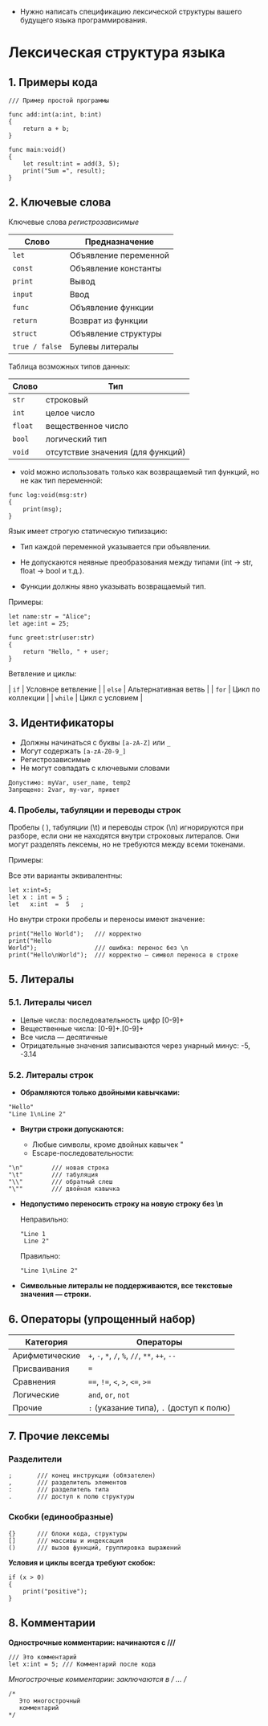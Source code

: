 * Нужно написать спецификацию лексической структуры вашего будущего языка программирования.


# Лексическая структура языка 

## 1. Примеры кода

```
/// Пример простой программы

func add:int(a:int, b:int) 
{
    return a + b;
}

func main:void() 
{
    let result:int = add(3, 5);
    print("Sum =", result);
}

```

## 2. Ключевые слова 

 Ключевые слова *регистрозависимые*

| Слово          | Предназначение        |
| -------------- | --------------------- |
| `let`          | Объявление переменной |
| `const`        | Объявление константы  |
| `print`        | Вывод                 |
| `input`        | Ввод                  |
| `func`         | Объявление функции    |
| `return`       | Возврат из функции    |
| `struct`       | Объявление структуры  |
| `true / false` | Булевы литералы       |


Таблица возможных типов данных:

| Слово   | Тип                               |
| ------- | --------------------------------- |
| `str`   | строковый                         |
| `int`   | целое число                       |
| `float` | вещественное число                |
| `bool`  | логический тип                    |
| `void`  | отсутствие значения (для функций) |


* void можно использовать только как возвращаемый тип функций, но не как тип переменной:

```
func log:void(msg:str)
{
    print(msg);
}
```
Язык имеет строгую статическую типизацию:

* Тип каждой переменной указывается при объявлении.

* Не допускаются неявные преобразования между типами (int → str, float → bool и т.д.).

* Функции должны явно указывать возвращаемый тип.

Примеры:

```
let name:str = "Alice";
let age:int = 25;

func greet:str(user:str) 
{
    return "Hello, " + user;
}

```

 Ветвление и циклы:

| `if`     | Условное ветвление    |
| `else`   | Альтернативная ветвь  |
| `for`    | Цикл по коллекции     |
| `while`  | Цикл с условием       |

## 3. Идентификаторы

- Должны начинаться с буквы `[a-zA-Z]` или `_`
- Могут содержать `[a-zA-Z0-9_]`
- Регистрозависимые
- Не могут совпадать с ключевыми словами

```
Допустимо: myVar, user_name, temp2
Запрещено: 2var, my-var, привет
```
### 4. Пробелы, табуляции и переводы строк

Пробелы ( ), табуляции (\t) и переводы строк (\n) игнорируются при разборе,
если они не находятся внутри строковых литералов.
Они могут разделять лексемы, но не требуются между всеми токенами.

Примеры:

Все эти варианты эквивалентны:

```
let x:int=5;
let x : int = 5 ;
let   x:int  =  5   ;
```

Но внутри строки пробелы и переносы имеют значение:

```
print("Hello World");   /// корректно
print("Hello
World");                /// ошибка: перенос без \n
print("Hello\nWorld");  /// корректно — символ переноса в строке
```

## 5. Литералы

### 5.1. Литералы чисел

* Целые числа: последовательность цифр [0-9]+
* Вещественные числа: [0-9]+\.[0-9]+
* Все числа — десятичные
* Отрицательные значения записываются через унарный минус: -5, -3.14

### 5.2. Литералы строк

* **Обрамляются только двойными кавычками:**
  
```
"Hello"
"Line 1\nLine 2"
```
* **Внутри строки допускаются:**

    * Любые символы, кроме двойных кавычек "
    * Escape-последовательности:
  
```
"\n"        /// новая строка
"\t"        /// табуляция
"\\"        /// обратный слеш
"\""        /// двойная кавычка
```
* **Недопустимо переносить строку на новую строку без \n**
  
  Неправильно:

  ```
  "Line 1
   Line 2"
  ```

  Правильно:

  ```
  "Line 1\nLine 2"
  ```

* **Символьные литералы не поддерживаются, все текстовые значения — строки.**
  
## 6. Операторы (упрощенный набор)

| Категория      | Операторы                                       |
| -------------- | ----------------------------------------------- |
| Арифметические | `+`, `-`, `*`, `/`, `%`, `//`, `**`, `++`, `--` |
| Присваивания   | `=`                                             |
| Сравнения      | `==`, `!=`, `<`, `>`, `<=`, `>=`                |
| Логические     | `and`, `or`, `not`                              |
| Прочие         | `:` (указание типа), `.` (доступ к полю)        |


## 7. Прочие лексемы

### Разделители
```
;       /// конец инструкции (обязателен)
,       /// разделитель элементов
:       /// разделитель типа
.       /// доступ к полю структуры
```

### Скобки (единообразные)
```
{}      /// блоки кода, структуры
[]      /// массивы и индексация
()      /// вызов функций, группировка выражений
```
**Условия и циклы всегда требуют скобок:**

```
if (x > 0) 
{ 
    print("positive"); 
}
```

## 8. Комментарии

**Однострочные комментарии: начинаются с  ///**

```
/// Это комментарий
let x:int = 5; /// Комментарий после кода
```

**Многострочные комментарии: заключаются в /* ... */**

```
/*
   Это многострочный
   комментарий
*/
```

